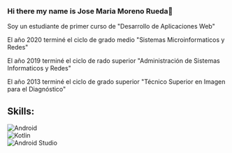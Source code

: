 ### Hi there my name is Jose Maria Moreno Rueda👋
Soy un estudiante de primer curso de "Desarrollo de Aplicaciones Web"

El año 2020 terminé el ciclo de grado medio "Sistemas Microinformaticos y Redes"

El año 2019 terminé el ciclo de rado superior "Administración de Sistemas Informaticos y Redes"

El año 2013 terminé el ciclo de grado superior "Técnico Superior en Imagen para el Diagnóstico"

## Skills:
![Android](https://img.shields.io/badge/Android-3DOC84?style=for-the-badge&logo=android&logoColor=white&labelColor=101010)</br>
![Kotlin](https://img.shields.io/badge/Juan-0095D5?style=for-the-badge&logo=android&logoColor=white&labelColor=101010)</br>
![Android Studio](https://img.shields.io/badge/Android-3DOC84?style=for-the-badge&logo=android&logoColor=white&labelColor=101010)</br>




<!--
**JoseMariaMorenoRueda/JoseMariaMorenoRueda** is a ✨ _special_ ✨ repository because its `README.md` (this file) appears on your GitHub profile.


